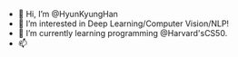 - 👋 Hi, I’m @HyunKyungHan
- 👀 I’m interested in Deep Learning/Computer Vision/NLP!
- 🌱 I’m currently learning programming @Harvard'sCS50.
- 📫 

<!---
HyunKyungHan/HyunKyungHan is a ✨ special ✨ repository because its `README.md` (this file) appears on your GitHub profile.
You can click the Preview link to take a look at your changes.
--->
